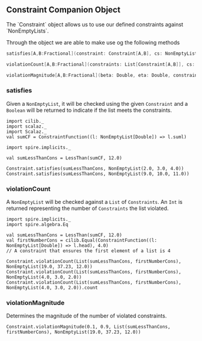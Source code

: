 ## Constraint Companion Object

<div class="callout callout-info">
The `Constraint` object allows us to use our defined constraints against `NonEmptyLists`.
</div>

Through the object we are able to make use og the following methods

```scala
satisfies[A,B:Fractional](constraint: Constraint[A,B], cs: NonEmptyList[A])(implicit ev: Eq[B]): Boolean

violationCount[A,B:Fractional](constraints: List[Constraint[A,B]], cs: NonEmptyList[A]): ViolationCount

violationMagnitude[A,B:Fractional](beta: Double, eta: Double, constraints: List[Constraint[A,B]], cs: NonEmptyList[A])(implicit e: Eq[B]): Double
```

### satisfies

Given a `NonEmptyList`, it will be checked using the given `Constraint` and a `Boolean` will be returned to indicate if 
the list meets the constraints.

```tut:book:invisible
import cilib._
import scalaz._
import Scalaz._
val sumCF = ConstraintFunction((l: NonEmptyList[Double]) => l.suml)
```
```tut:book:silent
import spire.implicits._

val sumLessThanCons = LessThan(sumCF, 12.0)
```
```tut:book
Constraint.satisfies(sumLessThanCons, NonEmptyList(2.0, 3.0, 4.0))
Constraint.satisfies(sumLessThanCons, NonEmptyList(9.0, 10.0, 11.0))
```

### violationCount

A `NonEmptyList` will be checked against a `List` of `Constraints`.
An `Int` is returned representing the number of `Constraints` the list violated.

```tut:book:silent
import spire.implicits._
import spire.algebra.Eq

val sumLessThanCons = LessThan(sumCF, 12.0)
val firstNumberCons = cilib.Equal(ConstraintFunction((l: NonEmptyList[Double]) => l.head), 4.0) 
// A constraint that ensures the first element of a list is 4
```
```tut:book
Constraint.violationCount(List(sumLessThanCons, firstNumberCons), NonEmptyList(19.0, 37.23, 12.0))
Constraint.violationCount(List(sumLessThanCons, firstNumberCons), NonEmptyList(4.0, 3.0, 2.0))
Constraint.violationCount(List(sumLessThanCons, firstNumberCons), NonEmptyList(4.0, 3.0, 2.0)).count
```

### violationMagnitude

Determines the magnitude of the number of violated constraints.

```tut:book
Constraint.violationMagnitude(0.1, 0.9, List(sumLessThanCons, firstNumberCons), NonEmptyList(19.0, 37.23, 12.0))
```